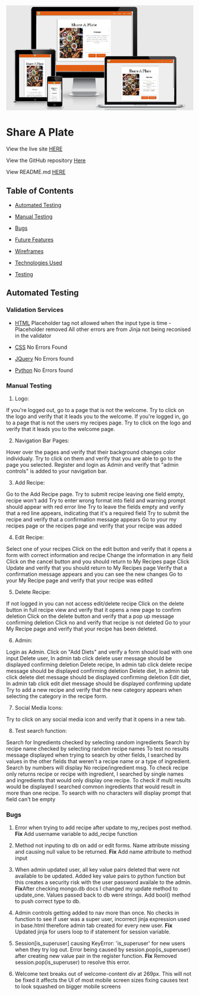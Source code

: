 ![Share A Plate](/static/images/site-img.png)

# Share A Plate

View the live site [HERE](https://share-a-plate-bm.herokuapp.com/)

View the GitHub repository [Here](https://github.com/brimurphy/share-a-plate)

View README.md [HERE](https://github.com/brimurphy/share-a-plate/blob/master/README.md)

## Table of Contents

- [Automated Testing](#automated-testing)

- [Manual Testing](#manual-testing)

- [Bugs](#bugs)

- [Future Features](#future-features)

- [Wireframes](#wireframes)

- [Technologies Used](#technologies-used)

- [Testing](#testing)



## Automated Testing
 
### Validation Services

  - [HTML](https://validator.w3.org/)
  Placeholder tag not allowed when the input type is time - Placeholder removed
  All other errors are from Jinja not being reconised in the validator

  - [CSS](https://jigsaw.w3.org/css-validator/)
  No Errors Found

  - [JQuery](https://jshint.com/)
  No Errors found

  - [Python](http://pep8online.com/)
  No Errors found 

### Manual Testing

1. Logo:

If you're logged out, go to a page that is not the welcome.
Try to click on the logo and verify that it leads you to the welcome.
If you're logged in, go to a page that is not the users my recipes page.
Try to click on the logo and verify that it leads you to the welcome page.

2. Navigation Bar Pages:

Hover over the pages and verify that their background changes color individualy.
Try to click on them and verify that you are able to go to the page you selected.
Register and login as Admin and verify that "admin controls" is added to your navigation bar.

3. Add Recipe:

Go to the Add Recipe page.
Try to submit recipe leaving one field empty, recipe won't add
Try to enter wrong format into field and warning prompt should appear with red error line
Try to leave the fields empty and verify that a red line appears, indicating that it's a required field
Try to submit the recipe and verify that a confirmation message appears
Go to your my recipes page or the recipes page and verify that your recipe was added

4. Edit Recipe:

Select one of your recipes
Click on the edit button and verify that it opens a form with correct information and recipe
Change the information in any field
Click on the cancel button and you should return to My Recipes page
Click Update and verify that you should return to My Recipes page
Verify that a confirmation message appears and you can see the new changes
Go to your My Recipe page and verify that your recipe was edited

5. Delete Recipe:

If not logged in you can not access edit/delete recipe
Click on the delete button in full recipe view and verify that it opens a new page to confirm deletion
Click on the delete button and verify that a pop up message confirming deletion
Click no and verify that recipe is not deleted
Go to your My Recipe page and verify that your recipe has been deleted.

6. Admin:

Login as Admin.
Click on "Add Diets" and verify a form should load with one input
Delete user, In admin tab click delete user message should be displayed confirming deletion
Delete recipe, In admin tab click delete recipe message should be displayed confirming deletion
Delete diet, In admin tab click delete diet message should be displayed confirming deletion
Edit diet, In admin tab click edit diet message should be displayed confirming update
Try to add a new recipe and verify that the new category appears when selecting the category in the recipe form.

7. Social Media Icons:

Try to click on any social media icon and verify that it opens in a new tab.

8. Test search function:

Search for Ingredients checked by selecting random ingredients
Search by recipe name checked by selecting random recipe names
To test no results message displayed when trying to search by
other fields, I searched by values in the other fields that weren't
a recipe name or a type of ingredient.
Search by numbers will display No recipe/ingredient msg.
To check recipe only returns recipe or recipe with ingredient, I 
searched by single names and ingredients that would only display
one recipe.
To check if multi results would be displayed I searched common
ingredients that would result in more than one recipe.
To search with no characters will display prompt
that field can't be empty

### Bugs

1. Error when trying to add recipe after update to my_recipes
post method.
**Fix** Add username variable to add_recipe function

2. Method not inputing to db on add or edit forms. Name attribute
missing and causing null value to be returned. 
**Fix** Add name attribute to method input

3. When admin updated user, all key value pairs deleted that
were not available to be updated. Added key value pairs to python 
function but this creates a security risk with the user password 
availale to the admin. 
**Fix**After checking mongo.db docs I changed
my update method to update_one. Values passed back to db were strings.
Add bool() method to push correct type to db. 

4. Admin controls getting added to nav more than once.
No checks in function to see if user was a super user,
incorrect jinja expression used in base.html
therefore admin tab created for every new user.
**Fix** Updated jinja for users loop to if statement for
session variable.

5. Session[is_superuser] causing KeyError: 'is_superuser' for new users
when they try log out. Error being caused by session.pop(is_superuser)
after creating new value pair in the register function. 
**Fix** Removed session.pop(is_superuser) to resolve this error.

6. Welcome text breaks out of welcome-content div at 269px.
This will not be fixed it affects the UI of most mobile screen sizes
fixing causes text to look squashed on bigger mobile screens